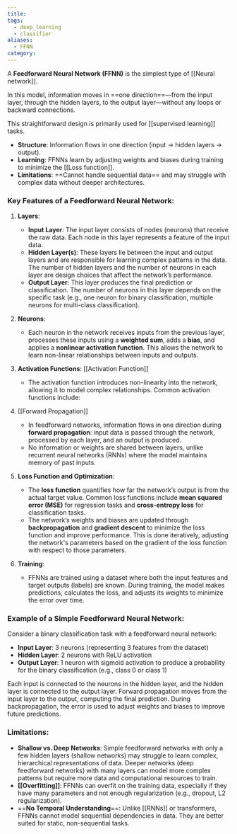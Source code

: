 ```yaml
---
title: 
tags:
  - deep_learning
  - classifier
aliases:
  - FFNN
category:
---
```

A **Feedforward Neural Network (FFNN)** is the simplest type of [[Neural network]].

In this model, information moves in ==one direction==—from the input layer, through the hidden layers, to the output layer—without any loops or backward connections. 

This straightforward design is primarily used for [[supervised learning]] tasks.

- **Structure**: Information flows in one direction (input → hidden layers → output).
- **Learning**: FFNNs learn by adjusting weights and biases during training to minimize the [[Loss function]].
- **Limitations**: ==Cannot handle sequential data== and may struggle with complex data without deeper architectures.

### Key Features of a Feedforward Neural Network:
1. **Layers**:
   - **Input Layer**: The input layer consists of nodes (neurons) that receive the raw data. Each node in this layer represents a feature of the input data.
   - **Hidden Layer(s)**: These layers lie between the input and output layers and are responsible for learning complex patterns in the data. The number of hidden layers and the number of neurons in each layer are design choices that affect the network’s performance.
   - **Output Layer**: This layer produces the final prediction or classification. The number of neurons in this layer depends on the specific task (e.g., one neuron for binary classification, multiple neurons for multi-class classification).

2. **Neurons**:
   - Each neuron in the network receives inputs from the previous layer, processes these inputs using a **weighted sum**, adds a **bias**, and applies a **nonlinear activation function**. This allows the network to learn non-linear relationships between inputs and outputs.

3. **Activation Functions**: [[Activation Function]]
   - The activation function introduces non-linearity into the network, allowing it to model complex relationships. Common activation functions include:


1. [[Forward Propagation]]
   - In feedforward networks, information flows in one direction during **forward propagation**: input data is passed through the network, processed by each layer, and an output is produced.
   - No information or weights are shared between layers, unlike recurrent neural networks (RNNs) where the model maintains memory of past inputs.

2. **Loss Function and Optimization**:
   - The **loss function** quantifies how far the network’s output is from the actual target value. Common loss functions include **mean squared error (MSE)** for regression tasks and **cross-entropy loss** for classification tasks.
   - The network’s weights and biases are updated through **backpropagation** and **gradient descent** to minimize the loss function and improve performance. This is done iteratively, adjusting the network's parameters based on the gradient of the loss function with respect to those parameters.

3. **Training**:
   - FFNNs are trained using a dataset where both the input features and target outputs (labels) are known. During training, the model makes predictions, calculates the loss, and adjusts its weights to minimize the error over time.

### Example of a Simple Feedforward Neural Network:
Consider a binary classification task with a feedforward neural network:
- **Input Layer**: 3 neurons (representing 3 features from the dataset)
- **Hidden Layer**: 2 neurons with ReLU activation
- **Output Layer**: 1 neuron with sigmoid activation to produce a probability for the binary classification (e.g., class 0 or class 1)

Each input is connected to the neurons in the hidden layer, and the hidden layer is connected to the output layer. Forward propagation moves from the input layer to the output, computing the final prediction. During backpropagation, the error is used to adjust weights and biases to improve future predictions.
### Limitations:
- **Shallow vs. Deep Networks**: Simple feedforward networks with only a few hidden layers (shallow networks) may struggle to learn complex, hierarchical representations of data. Deeper networks (deep feedforward networks) with many layers can model more complex patterns but require more data and computational resources to train.
- **[[Overfitting]]**: FFNNs can overfit on the training data, especially if they have many parameters and not enough regularization (e.g., dropout, L2 regularization).
- ==**No Temporal Understanding**==: Unlike [[RNNs]] or transformers, FFNNs cannot model sequential dependencies in data. They are better suited for static, non-sequential tasks.



